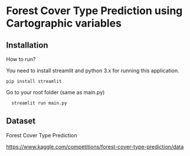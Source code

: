 
# Forest Cover Type Prediction using Cartographic variables

## Installation

How to run?

You need to install streamlit and python 3.x for running this application.

```
pip install streamlit
```

Go to your root folder (same as main.py)

```
  streamlit run main.py
```

## Dataset
Forest Cover Type Prediction

https://www.kaggle.com/competitions/forest-cover-type-prediction/data
    
